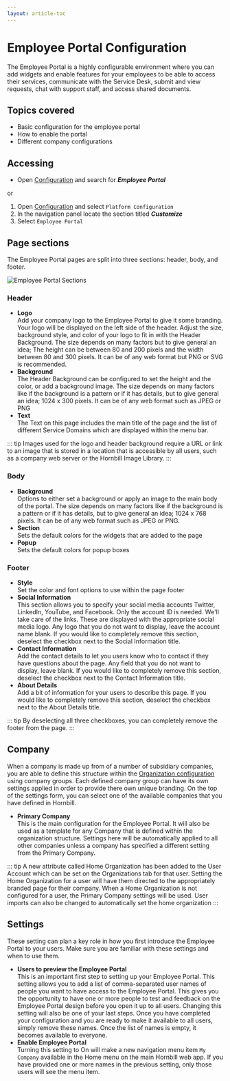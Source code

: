 ```yaml
---
layout: article-toc
---
```

# Employee Portal Configuration
The Employee Portal is a highly configurable environment where you can add widgets and enable features for your employees to be able to access their services, communicate with the Service Desk, submit and view requests, chat with support staff, and access shared documents.

## Topics covered
* Basic configuration for the employee portal
* How to enable the portal
* Different company configurations

## Accessing
* Open [Configuration](/esp-config/getting-started/using-configuration) and search for ***Employee Portal***

or

1. Open [Configuration](/esp-config/getting-started/using-configuration) and select `Platform Configuration`
1. In the navigation panel locate the section titled ***Customize***
1. Select `Employee Portal`

## Page sections
The Employee Portal pages are split into three sections: header, body, and footer.

![Employee Portal Sections](_books/esp-config/customize/employee-portal/images/header-body-footer.png)

### Header
* **Logo**<br>Add your company logo to the Employee Portal to give it some branding. Your logo will be displayed on the left side of the header. Adjust the size, background style, and color of your logo to fit in with the Header Background. The size depends on many factors but to give general an idea; The height can be between 80 and 200 pixels and the width between 80 and 300 pixels. It can be of any web format but PNG or SVG is recommended.
* **Background**<br>The Header Background can be configured to set the height and the color, or add a background image. The size depends on many factors like if the background is a pattern or if it has details, but to give general an idea; 1024 x 300 pixels. It can be of any web format such as JPEG or PNG
* **Text**<br>The Text on this page includes the main title of the page and the list of different Service Domains which are displayed within the menu bar.

::: tip
Images used for the logo and header background require a URL or link to an image that is stored in a location that is accessible by all users, such as a company web server or the Hornbill Image Library.
:::

### Body
* **Background**<br>Options to either set a background or apply an image to the main body of the portal. The size depends on many factors like if the background is a pattern or if it has details, but to give general an idea; 1024 x 768 pixels. It can be of any web format such as JPEG or PNG.
* **Section**<br>Sets the default colors for the widgets that are added to the page
* **Popup**<br>Sets the default colors for popup boxes

### Footer
* **Style**<br>Set the color and font options to use within the page footer
* **Social Information**<br>This section allows you to specify your social media accounts Twitter, LinkedIn, YouTube, and Facebook. Only the account ID is needed. We'll take care of the links. These are displayed with the appropriate social media logo. Any logo that you do not want to display, leave the account name blank. If you would like to completely remove this section, deselect the checkbox next to the Social Information title.
* **Contact Information**<br>Add the contact details to let you users know who to contact if they have questions about the page. Any field that you do not want to display, leave blank. If you would like to completely remove this section, deselect the checkbox next to the Contact Information title.
* **About Details**<br>Add a bit of information for your users to describe this page. If you would like to completely remove this section, deselect the checkbox next to the About Details title.

::: tip
By deselecting all three checkboxes, you can completely remove the footer from the page.
:::

## Company
When a company is made up from of a number of subsidiary companies, you are able to define this structure within the [Organization configuration](/esp-config/organizational-data/organization) using company groups. Each defined company group can have its own settings applied in order to provide there own unique branding. On the top of the settings form, you can select one of the available companies that you have defined in Hornbill.

* **Primary Company**<br>This is the main configuration for the Employee Portal. It will also be used as a template for any Company that is defined within the organization structure. Settings here will be automatically applied to all other companies unless a company has specified a different setting from the Primary Company.

::: tip
A new attribute called Home Organization has been added to the User Account which can be set on the Organizations tab for that user. Setting the Home Organization for a user will have them directed to the appropriately branded page for their company. When a Home Organization is not configured for a user, the Primary Company settings will be used. User imports can also be changed to automatically set the home organization
:::

## Settings
These setting can plan a key role in how you first introduce the Employee Portal to your users. Make sure you are familiar with these settings and when to use them.
* **Users to preview the Employee Portal**<br>This is an important first step to setting up your Employee Portal. This setting allows you to add a list of comma-separated user names of people you want to have access to the Employee Portal. This gives you the opportunity to have one or more people to test and feedback on the Employee Portal design before you open it up to all users. Changing this setting will also be one of your last steps. Once you have completed your configuration and you are ready to make it available to all users, simply remove these names. Once the list of names is empty, it becomes available to everyone.
* **Enable Employee Portal**<br>Turning this setting to On will make a new navigation menu item `My Company` available in the Home menu on the main Hornbill web app. If you have provided one or more names in the previous setting, only those users will see the menu item.


